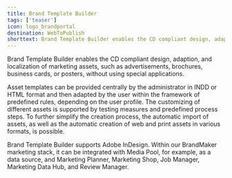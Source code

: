 ```yaml
---
title: Brand Template Builder
tags: ['teaser']
icon: logo_brandportal
destination: WebToPublish
shorttext: Brand Template Builder enables the CD compliant design, adaption, and localization of marketing assets, such as advertisements, brochures, business cards, or posters, without using special applications.  
---
```

Brand Template Builder enables the CD compliant design, adaption, and localization of marketing assets, such as advertisements, brochures, business cards, or posters, without using special applications.  

Asset templates can be provided centrally by the administrator in INDD or HTML format and then adapted by the user within the framework of predefined rules, depending on the user profile. The customizing of different assets is supported by testing measures and predefined process steps. To further simplify the creation process, the automatic import of assets, as well as the automatic creation of web and print assets in various formats, is possible. 

Brand Template Builder supports Adobe InDesign. Within our BrandMaker marketing stack, it can be integrated with Media Pool, for example, as a data source, and Marketing Planner, Marketing Shop, Job Manager, Marketing Data Hub, and Review Manager.  
